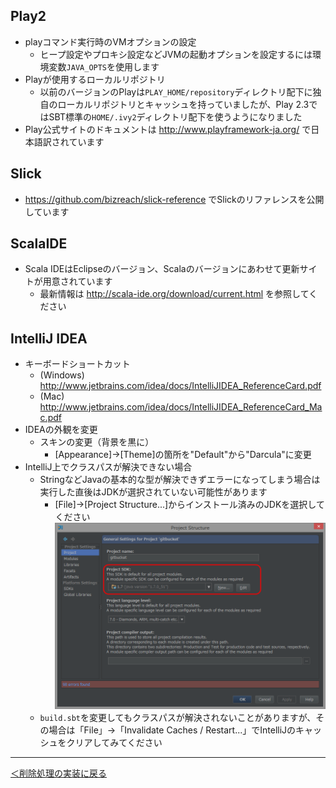 ## Play2
* playコマンド実行時のVMオプションの設定
  * ヒープ設定やプロキシ設定などJVMの起動オプションを設定するには環境変数`JAVA_OPTS`を使用します
* Playが使用するローカルリポジトリ
  * 以前のバージョンのPlayは`PLAY_HOME/repository`ディレクトリ配下に独自のローカルリポジトリとキャッシュを持っていましたが、Play 2.3ではSBT標準の`HOME/.ivy2`ディレクトリ配下を使うようになりました
* Play公式サイトのドキュメントは http://www.playframework-ja.org/ で日本語訳されています

## Slick
* https://github.com/bizreach/slick-reference でSlickのリファレンスを公開しています

## ScalaIDE
* Scala IDEはEclipseのバージョン、Scalaのバージョンにあわせて更新サイトが用意されています
  * 最新情報は http://scala-ide.org/download/current.html を参照してください

## IntelliJ IDEA
* キーボードショートカット
  * (Windows) http://www.jetbrains.com/idea/docs/IntelliJIDEA_ReferenceCard.pdf
  * (Mac) http://www.jetbrains.com/idea/docs/IntelliJIDEA_ReferenceCard_Mac.pdf
* IDEAの外観を変更
  * スキンの変更（背景を黒に）
    * [Appearance]→[Theme]の箇所を"Default"から"Darcula"に変更
* IntelliJ上でクラスパスが解決できない場合
  * StringなどJavaの基本的な型が解決できずエラーになってしまう場合は実行した直後はJDKが選択されていない可能性があります
    * [File]→[Project Structure...]からインストール済みのJDKを選択してください
![JDKを選択](images/idea_jdk.png)
  * `build.sbt`を変更してもクラスパスが解決されないことがありますが、その場合は「File」→「Invalidate Caches / Restart...」でIntelliJのキャッシュをクリアしてみてください

----
[＜削除処理の実装に戻る](12_implement_delete_api.md)
